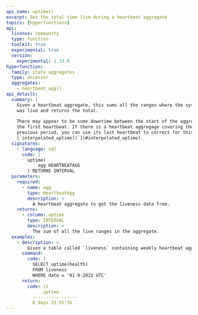 ```yaml
---
api_name: uptime()
excerpt: Get the total time live during a heartbeat aggregate
topics: [hyperfunctions]
api:
  license: community
  type: function
  toolkit: true
  experimental: true
  version:
    experimental: 1.13.0
hyperfunction:
  family: state aggregates
  type: accessor
  aggregates:
    - heartbeat_agg()
api_details:
  summary: |
    Given a heartbeat aggregate, this sums all the ranges where the system
    was live and returns the total.
    
    There may appear to be some downtime between the start of the aggregate and
    the first heartbeat. If there is a heartbeat aggregage covering the
    previous period, you can use its last heartbeat to correct for this using
    [`interpolated_uptime()`](#interpolated_uptime).
  signatures:
    - language: sql
      code: |
        uptime(
            agg HEARTBEATAGG
        ) RETURNS INTERVAL
  parameters:
    required:
      - name: agg
        type: HeartbeatAgg
        description: >
          A heartbeat aggregate to get the liveness data from.
    returns:
      - column: uptime
        type: INTERVAL
        description: >
          The sum of all the live ranges in the aggregate.
  examples:
    - description: >
        Given a table called `liveness` containing weekly heartbeat aggregates in column `health` with timestamp column `date`, you can use this command to get the total uptime of the system during the week of Jan 9, 2022.
      command:
        code: |
          SELECT uptime(health)
          FROM liveness
          WHERE date = '01-9-2022 UTC'
      return:
        code: |2
              uptime     
          -----------------
          6 days 23:55:35
---
```

